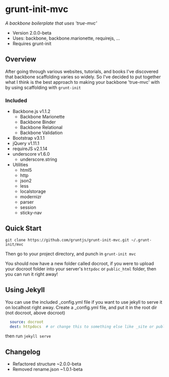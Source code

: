 # grunt-init-mvc
*A backbone boilerplate that uses 'true-mvc'*
  * Version 2.0.0-beta
  * Uses: backbone, backbone.marionette, requirejs, ...
  * Requires grunt-init

## Overview
After going through various websites, tutorials, and books I've discovered that backbone scaffolding varies so widely.  So I've decided to put together what I think is the best approach to making your backbone 'true-mvc' with by using scaffolding with `grunt-init`
### Included
  * Backbone.js v1.1.2
    * Backbone Marionette
    * Backbone Binder
    * Backbone Relational
    * Backbone Validation
  * Bootstrap v3.1.1
  * jQuery v1.11.1
  * requireJS v2.1.14
  * underscore v1.6.0
    * underscore.string
  * Utilities
    * html5
    * http
    * json2
    * less
    * localstorage
    * modernizr
    * parser
    * session
    * sticky-nav

## Quick Start

`git clone https://github.com/gruntjs/grunt-init-mvc.git ~/.grunt-init/mvc`

Then go to your project directory, and punch in `grunt-init mvc`

You should now have a new folder called docroot, if you were to upload your docroot folder into your server's `httpdoc` or `public_html` folder, then you can run it right away!

## Using Jekyll

You can use the included _config.yml file if you want to use jekyll to serve it on localhost right away.
Create a _config.yml file, and put it in the root dir (not docroot, above docroot)
```yml
  source: docroot
  dest: httpdocs  # or change this to something else like _site or public_html
```
then run `jekyll serve`

## Changelog

* Refactored structure ~2.0.0-beta
* Removed rename.json  ~1.0.1-beta
